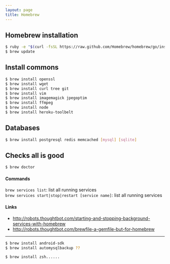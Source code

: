 ```yaml
---
layout: page
title: Homebrew
---
```


## Homebrew installation

```bash
$ ruby -e "$(curl -fsSL https://raw.github.com/Homebrew/homebrew/go/install)"
$ brew update
```

## Install commons

```bash
$ brew install openssl
$ brew install wget
$ brew install curl tree git
$ brew install vim
$ brew install imagemagick jpegoptim
$ brew install ffmpeg
$ brew install node
$ brew install heroku-toolbelt
```

## Databases

```bash
$ brew install postgresql redis memcached [mysql] [sqlite]
```

## Checks all is good

```bash
$ brew doctor
```

#### Commands

`brew services list`: list all running services  
`brew services start|stop|restart [service name]`: list all running services

#### Links

- http://robots.thoughtbot.com/starting-and-stopping-background-services-with-homebrew
- http://robots.thoughtbot.com/brewfile-a-gemfile-but-for-homebrew

---

```bash
$ brew install android-sdk
$ brew install automysqlbackup ??

$ brew install zsh......
```
